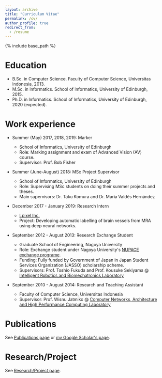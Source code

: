 ```yaml
---
layout: archive
title: "Curriculum Vitae"
permalink: /cv/
author_profile: true
redirect_from:
  - /resume
---
```


{% include base_path %}

Education
======
* B.Sc. in Computer Science. Faculty of Computer Science, Universitas Indonesia, 2013.
* M.Sc. in Informatics. School of Informatics, University of Edinburgh, 2015.
* Ph.D. in Informatics. School of Informatics, University of Edinburgh, 2020 (expected).

Work experience
======
* Summer (May) 2017, 2018, 2019: Marker
  * School of Informatics, University of Edinburgh
  * Role: Marking assignment and exam of Advanced Vision (AV) course.
  * Supervisor: Prof. Bob Fisher
  
* Summer (June-August) 2018: MSc Project Supervisor
  * School of Informatics, University of Edinburgh
  * Role: Supervising MSc students on doing their summer projects and theses.
  * Main supervisors: Dr. Taku Komura and Dr. Maria Valdés Hernández

* December 2017 - January 2019: Research Intern
  * [Lpixel Inc.](https://lpixel.net/)
  * Project: Developing automatic labelling of brain vessels from MRA using deep neural networks.
<!---  * Supervisor: Professor Git --->

* September 2012 - August 2013: Research Exchange Student
  * Graduate School of Engineering, Nagoya University
  * Role: Exchange student under Nagoya University's [NUPACE exchange programe](http://nupace.ecis.nagoya-u.ac.jp/en/).
  * Funding: Fully funded by Government of Japan in Japan Student Services Organization (JASSO) scholarship scheme.
  * Supervisors: Prof. Toshio Fukuda and Prof. Kousuke Sekiyama @ [Intelligent Robotics and Biomechatronics Laboratory](http://www.mein.nagoya-u.ac.jp/en/index.html)   
  
* September 2010 - August 2014: Research and Teaching Assistant
  * Faculty of Computer Science, Universitas Indonesia
  * Supervisor: Prof. Wisnu Jatmiko @ [Computer Networks, Architecture and High Performance Computing Laboratory](http://www.cs.ui.ac.id/index.php/computer-networks-architecture-and-performance-computing.html?lang=en) 

Publications
======
See [Publications page](https://febrianrachmadi.github.io/publications/) or [my Google Scholar's page](https://scholar.google.co.uk/citations?hl=en&user=ZFo5fiwAAAAJ).

Research/Project
======
See [Research/Project page](https://febrianrachmadi.github.io/projects/).
